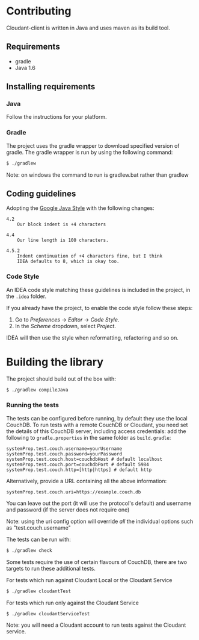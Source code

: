 Contributing
=======

Cloudant-client is written in Java and uses maven as its build tool.


## Requirements

- gradle
- Java 1.6



## Installing requirements

### Java

Follow the instructions for your platform.

### Gradle

The project uses the gradle wrapper to download  specified version of gradle.
The gradle wrapper is run by using the following command:

```bash
$ ./gradlew
```
Note: on windows the command to run is gradlew.bat rather than gradlew

## Coding guidelines

Adopting the [Google Java Style](https://google-styleguide.googlecode.com/svn/trunk/javaguide.html)
with the following changes:

```
4.2
    Our block indent is +4 characters

4.4
    Our line length is 100 characters.

4.5.2
    Indent continuation of +4 characters fine, but I think
    IDEA defaults to 8, which is okay too.
```

### Code Style

An IDEA code style matching these guidelines is included in the project,
in the `.idea` folder.

If you already have the project, to enable the code style follow these steps:

1. Go to _Preferences_ -> _Editor_ -> _Code Style_.
2. In the _Scheme_ dropdown, select _Project_.

IDEA will then use the style when reformatting, refactoring and so on.

# Building the library

The project should build out of the box with:

```bash
$ ./gradlew compileJava
```

### Running the tests

The tests can be configured before running, by default they use the local
CouchDB. To run tests with a remote CouchDB or Cloudant, you need set the
details of this CouchDB server, including access credentials: add the following to
`gradle.properties` in the same folder as `build.gradle`:
```
systemProp.test.couch.username=yourUsername
systemProp.test.couch.password=yourPassword
systemProp.test.couch.host=couchdbHost # default localhost
systemProp.test.couch.port=couchdbPort # default 5984
systemProp.test.couch.http=[http|https] # default http
```
Alternatively, provide a URL containing all the above information:
```
systemProp.test.couch.uri=https://example.couch.db
```
You can leave out the port (it will use the protocol's default) and username
and password (if the server does not require one)


Note: using the uri config option will override *all* the individual options such as
"test.couch.username"

The tests can be run with:

```bash
$ ./gradlew check
```
Some tests require the use of certain flavours of CouchDB, there are two targets
to run these additional tests.

For tests which run against Cloudant Local or the Cloudant Service
```bash
$ ./gradlew cloudantTest
```
For tests which run only against the Cloudant Service
```bash
$ ./gradlew cloudantServiceTest
```

Note: you will need a Cloudant account to run tests against the Cloudant service.

